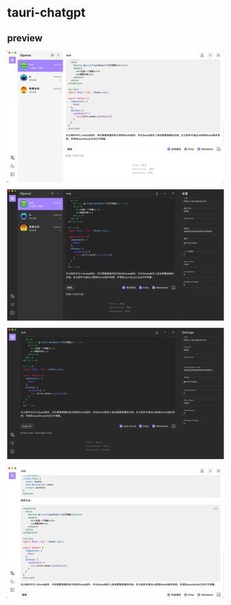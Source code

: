 # tauri-chatgpt

## preview

![2023052001.png](preview%2F2023052001.png)

![2023052002.png](preview%2F2023052002.png)

![2023052003.png](preview%2F2023052003.png)

![2023052004.png](preview%2F2023052004.png)
